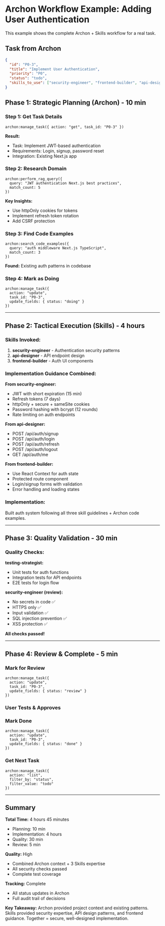 # Archon Workflow Example: Adding User Authentication

This example shows the complete Archon + Skills workflow for a real task.

## Task from Archon

```json
{
  "id": "P0-3",
  "title": "Implement User Authentication",
  "priority": "P0",
  "status": "todo",
  "skills_to_use": ["security-engineer", "frontend-builder", "api-designer"]
}
```

## Phase 1: Strategic Planning (Archon) - 10 min

### Step 1: Get Task Details
```
archon:manage_task({ action: "get", task_id: "P0-3" })
```

**Result:**
- Task: Implement JWT-based authentication
- Requirements: Login, signup, password reset
- Integration: Existing Next.js app

### Step 2: Research Domain
```
archon:perform_rag_query({
  query: "JWT authentication Next.js best practices",
  match_count: 5
})
```

**Key Insights:**
- Use httpOnly cookies for tokens
- Implement refresh token rotation
- Add CSRF protection

### Step 3: Find Code Examples
```
archon:search_code_examples({
  query: "auth middleware Next.js TypeScript",
  match_count: 3
})
```

**Found:** Existing auth patterns in codebase

### Step 4: Mark as Doing
```
archon:manage_task({
  action: "update",
  task_id: "P0-3",
  update_fields: { status: "doing" }
})
```

---

## Phase 2: Tactical Execution (Skills) - 4 hours

### Skills Invoked:
1. **security-engineer** - Authentication security patterns
2. **api-designer** - API endpoint design
3. **frontend-builder** - Auth UI components

### Implementation Guidance Combined:

**From security-engineer:**
- JWT with short expiration (15 min)
- Refresh tokens (7 days)
- httpOnly + secure + sameSite cookies
- Password hashing with bcrypt (12 rounds)
- Rate limiting on auth endpoints

**From api-designer:**
- POST /api/auth/signup
- POST /api/auth/login
- POST /api/auth/refresh
- POST /api/auth/logout
- GET /api/auth/me

**From frontend-builder:**
- Use React Context for auth state
- Protected route component
- Login/signup forms with validation
- Error handling and loading states

### Implementation:
Built auth system following all three skill guidelines + Archon code examples.

---

## Phase 3: Quality Validation - 30 min

### Quality Checks:

**testing-strategist:**
- Unit tests for auth functions
- Integration tests for API endpoints
- E2E tests for login flow

**security-engineer (review):**
- No secrets in code ✅
- HTTPS only ✅
- Input validation ✅
- SQL injection prevention ✅
- XSS protection ✅

**All checks passed!**

---

## Phase 4: Review & Complete - 5 min

### Mark for Review
```
archon:manage_task({
  action: "update",
  task_id: "P0-3",
  update_fields: { status: "review" }
})
```

### User Tests & Approves

### Mark Done
```
archon:manage_task({
  action: "update",
  task_id: "P0-3",
  update_fields: { status: "done" }
})
```

### Get Next Task
```
archon:manage_task({
  action: "list",
  filter_by: "status",
  filter_value: "todo"
})
```

---

## Summary

**Total Time:** 4 hours 45 minutes
- Planning: 10 min
- Implementation: 4 hours
- Quality: 30 min
- Review: 5 min

**Quality:** High
- Combined Archon context + 3 Skills expertise
- All security checks passed
- Complete test coverage

**Tracking:** Complete
- All status updates in Archon
- Full audit trail of decisions

**Key Takeaway:** Archon provided project context and existing patterns. Skills provided security expertise, API design patterns, and frontend guidance. Together = secure, well-designed implementation.
